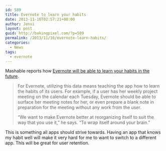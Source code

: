 ```yaml
---
id: 589
title: Evernote to learn your habits
date: 2013-11-16T02:57:21+00:00
author: Jenxi
layout: post
guid: http://bakingpixel.com/?p=589
permalink: /2013/11/16/evernote-learn-habits/
categories:
  - News
tags:
  - evernote
---
```

Mashable reports how [Evernote will be able to learn your habits in the future](http://mashable.com/2013/11/14/whats-next-for-evernote/).

> For Evernote, utilizing this data means teaching the app how to learn the habits of its users. For example, if a user has her weekly project meeting on the calendar each Tuesday, Evernote should be able to surface her meeting notes for her, or even prepare a blank note in preparation for the meeting without any work from the user.
> 
> “We want to make Evernote better at reorganizing itself to suit the way that you use it,” he says. “To wrap itself around your brain.” 

This is something all apps should strive towards. Having an app that knows my habit well will make it very hard for me to want to switch to a different app. This will be great for user retention.